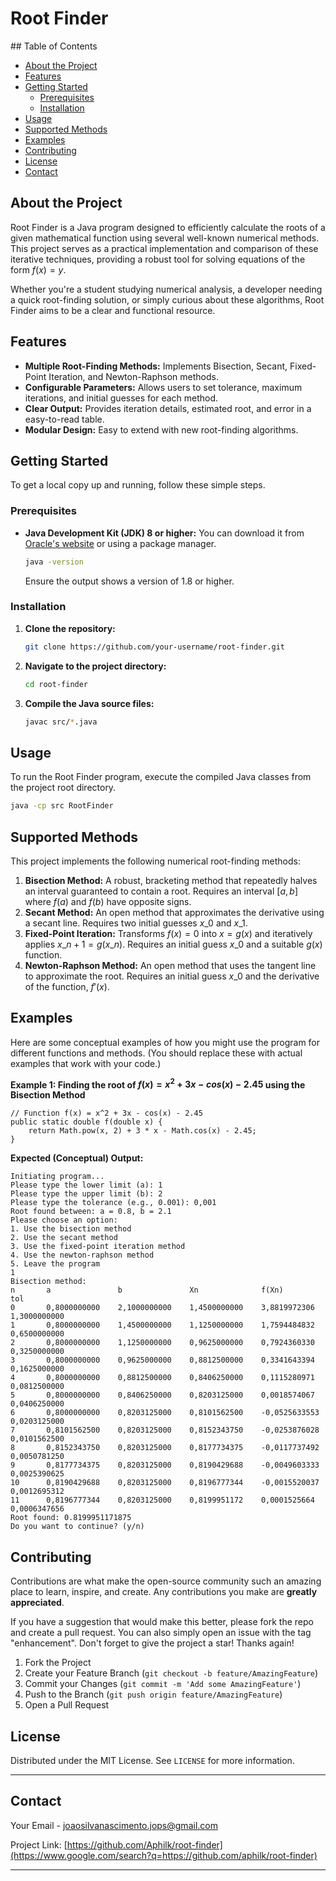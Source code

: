 # Root Finder

  \#\# Table of Contents

  * [About the Project](https://github.com/AphilK/root-finder/tree/main?tab=readme-ov-file#about-the-project)
  * [Features](https://github.com/AphilK/root-finder/tree/main?tab=readme-ov-file#features)
  * [Getting Started](https://github.com/AphilK/root-finder/tree/main?tab=readme-ov-file#getting-started)
      * [Prerequisites](https://github.com/AphilK/root-finder/tree/main?tab=readme-ov-file#prerequisites)
      * [Installation](https://github.com/AphilK/root-finder/tree/main?tab=readme-ov-file#installation)
  * [Usage](https://github.com/AphilK/root-finder/tree/main?tab=readme-ov-file#usage)
  * [Supported Methods](https://github.com/AphilK/root-finder/tree/main?tab=readme-ov-file#supported-methods)
  * [Examples]([https://www.google.com/search?q=%23](https://github.com/AphilK/root-finder/tree/main?tab=readme-ov-file#)examples)
  * [Contributing]([https://www.google.com/search?q=%23](https://github.com/AphilK/root-finder/tree/main?tab=readme-ov-file#)contributing)
  * [License]([https://www.google.com/search?q=%23](https://github.com/AphilK/root-finder/tree/main?tab=readme-ov-file#)license)
  * [Contact]([https://www.google.com/search?q=%23](https://github.com/AphilK/root-finder/tree/main?tab=readme-ov-file#)contact)

## About the Project

Root Finder is a Java program designed to efficiently calculate the roots of a given mathematical function using several well-known numerical methods. This project serves as a practical implementation and comparison of these iterative techniques, providing a robust tool for solving equations of the form $f(x) = y$.

Whether you're a student studying numerical analysis, a developer needing a quick root-finding solution, or simply curious about these algorithms, Root Finder aims to be a clear and functional resource.

## Features

  * **Multiple Root-Finding Methods:** Implements Bisection, Secant, Fixed-Point Iteration, and Newton-Raphson methods.
  * **Configurable Parameters:** Allows users to set tolerance, maximum iterations, and initial guesses for each method.
  * **Clear Output:** Provides iteration details, estimated root, and error in a easy-to-read table.
  * **Modular Design:** Easy to extend with new root-finding algorithms.

## Getting Started

To get a local copy up and running, follow these simple steps.

### Prerequisites

  * **Java Development Kit (JDK) 8 or higher:** You can download it from [Oracle's website](https://www.oracle.com/java/technologies/downloads/) or using a package manager.

    ```bash
    java -version
    ```

    Ensure the output shows a version of 1.8 or higher.

### Installation

1.  **Clone the repository:**

    ```bash
    git clone https://github.com/your-username/root-finder.git
    ```

2.  **Navigate to the project directory:**

    ```bash
    cd root-finder
    ```

3.  **Compile the Java source files:**

    ```bash
    javac src/*.java
    ```

## Usage

To run the Root Finder program, execute the compiled Java classes from the project root directory.

```bash
java -cp src RootFinder
```

## Supported Methods

This project implements the following numerical root-finding methods:

1.  **Bisection Method:** A robust, bracketing method that repeatedly halves an interval guaranteed to contain a root. Requires an interval $[a, b]$ where $f(a)$ and $f(b)$ have opposite signs.
2.  **Secant Method:** An open method that approximates the derivative using a secant line. Requires two initial guesses $x\_0$ and $x\_1$.
3.  **Fixed-Point Iteration:** Transforms $f(x) = 0$ into $x = g(x)$ and iteratively applies $x\_{n+1} = g(x\_n)$. Requires an initial guess $x\_0$ and a suitable $g(x)$ function.
4.  **Newton-Raphson Method:** An open method that uses the tangent line to approximate the root. Requires an initial guess $x\_0$ and the derivative of the function, $f'(x)$.

## Examples

Here are some conceptual examples of how you might use the program for different functions and methods. (You should replace these with actual examples that work with your code.)

**Example 1: Finding the root of $f(x) = x^2 + 3x - cos(x) - 2.45$ using the Bisection Method**

```
// Function f(x) = x^2 + 3x - cos(x) - 2.45
public static double f(double x) {
    return Math.pow(x, 2) + 3 * x - Math.cos(x) - 2.45;
}
```

**Expected (Conceptual) Output:**

```
Initiating program...
Please type the lower limit (a): 1
Please type the upper limit (b): 2
Please type the tolerance (e.g., 0.001): 0,001
Root found between: a = 0.8, b = 2.1
Please choose an option:
1. Use the bisection method
2. Use the secant method
3. Use the fixed-point iteration method
4. Use the newton-raphson method
5. Leave the program
1
Bisection method:
n       a               b               Xn              f(Xn)           tol
0       0,8000000000    2,1000000000    1,4500000000    3,8819972306    1,3000000000
1       0,8000000000    1,4500000000    1,1250000000    1,7594484832    0,6500000000
2       0,8000000000    1,1250000000    0,9625000000    0,7924360330    0,3250000000
3       0,8000000000    0,9625000000    0,8812500000    0,3341643394    0,1625000000
4       0,8000000000    0,8812500000    0,8406250000    0,1115280971    0,0812500000
5       0,8000000000    0,8406250000    0,8203125000    0,0018574067    0,0406250000
6       0,8000000000    0,8203125000    0,8101562500    -0,0525633553   0,0203125000
7       0,8101562500    0,8203125000    0,8152343750    -0,0253876028   0,0101562500
8       0,8152343750    0,8203125000    0,8177734375    -0,0117737492   0,0050781250
9       0,8177734375    0,8203125000    0,8190429688    -0,0049603333   0,0025390625
10      0,8190429688    0,8203125000    0,8196777344    -0,0015520037   0,0012695312
11      0,8196777344    0,8203125000    0,8199951172    0,0001525664    0,0006347656
Root found: 0.8199951171875
Do you want to continue? (y/n)
```

## Contributing

Contributions are what make the open-source community such an amazing place to learn, inspire, and create. Any contributions you make are **greatly appreciated**.

If you have a suggestion that would make this better, please fork the repo and create a pull request. You can also simply open an issue with the tag "enhancement".
Don't forget to give the project a star\! Thanks again\!

1.  Fork the Project
2.  Create your Feature Branch (`git checkout -b feature/AmazingFeature`)
3.  Commit your Changes (`git commit -m 'Add some AmazingFeature'`)
4.  Push to the Branch (`git push origin feature/AmazingFeature`)
5.  Open a Pull Request

## License

Distributed under the MIT License. See `LICENSE` for more information.

-----

## Contact

Your Email - joaosilvanascimento.jops@gmail.com

Project Link: [https://github.com/Aphilk/root-finder](https://www.google.com/search?q=https://github.com/aphilk/root-finder)

-----
